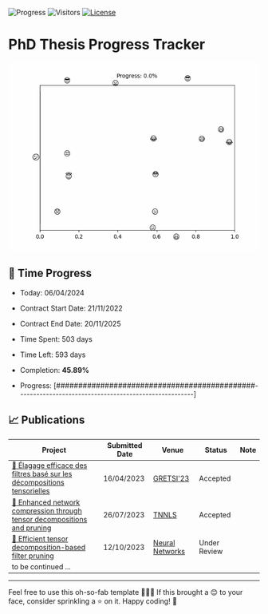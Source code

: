 ![Progress](https://img.shields.io/badge/Progress-45.89%25-fff2aa?style=flat-square)
![Visitors](https://api.visitorbadge.io/api/combined?path=https%3A%2F%2Fgithub.com%2Fpvtien96%2FPhD_Thesis_Tracker&label=Views&labelColor=%2337d67a&countColor=%23ff8a65&style=flat-square)
[![License](https://img.shields.io/badge/License-Apache_2.0-blue.svg)](https://opensource.org/licenses/Apache-2.0)
# PhD Thesis Progress Tracker

<td style="width: 10%; padding: 10px; border: none;">
      <img src="progress.gif" alt="Progress" style="height: 10%">
</td>

## :calendar: Time Progress

- Today: 06/04/2024
- Contract Start Date: 21/11/2022
- Contract End Date: 20/11/2025

- Time Spent: 503 days
- Time Left: 593 days
- Completion: <b>45.89%</b>
- Progress: [#############################################-------------------------------------------------------]

## 📈 Publications

| Project                                             | Submitted Date | Venue           | Status         | Note   |
|-----------------------------------------------------|----------------|-----------------|----------------|--------|
| [:ring: Élagage efficace des filtres basé sur les décompositions tensorielles](https://www.gretsi.fr/data/colloque/pdf/2023_pham1312.pdf) | 16/04/2023     | [GRETSI'23](https://gretsi.fr/colloque2023/)       | Accepted       |        |
| [:stars: Enhanced network compression through tensor decompositions and pruning](https://github.com/pvtien96/NORTON)        | 26/07/2023     | [TNNLS](https://ieeexplore.ieee.org/xpl/RecentIssue.jsp?punumber=5962385)           | Accepted   |        |
| [:ring: Efficient tensor decomposition-based filter pruning](https://github.com/pvtien96/CORING)        | 12/10/2023     | [Neural Networks](https://www.sciencedirect.com/journal/neural-networks) | Under Review   |        |
| to be continued ...                                 |                |                 |                |        |

---

Feel free to use this oh-so-fab template 🌈✨🎨 If this brought a 😊 to your face, consider sprinkling a ⭐️ on it. Happy coding! 🚀

